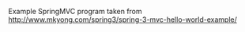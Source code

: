 

Example SpringMVC program taken from http://www.mkyong.com/spring3/spring-3-mvc-hello-world-example/
